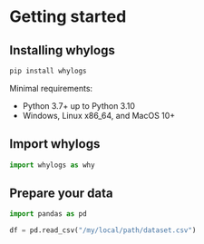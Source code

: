 # Getting started

## Installing whylogs

```bash
pip install whylogs
```

Minimal requirements:

- Python 3.7+ up to Python 3.10
- Windows, Linux x86_64, and MacOS 10+

## Import whylogs

```python
import whylogs as why
```

## Prepare your data

```python
import pandas as pd

df = pd.read_csv("/my/local/path/dataset.csv")
```
